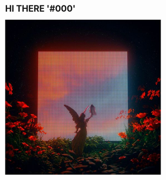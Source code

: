 <!-- ![Header](photos/1613243517_128-p-temno-sinii-fon-anime-212.jpg) -->
# HI THERE '#000'

<img src="photos/d54db5f4eec6c760b9b2bc9493a54ecb.jpg" alt="drawing" height="500" width="100%">
